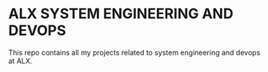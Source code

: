 # ALX SYSTEM ENGINEERING AND DEVOPS  
This repo contains all my projects related to system engineering and devops at ALX.  
